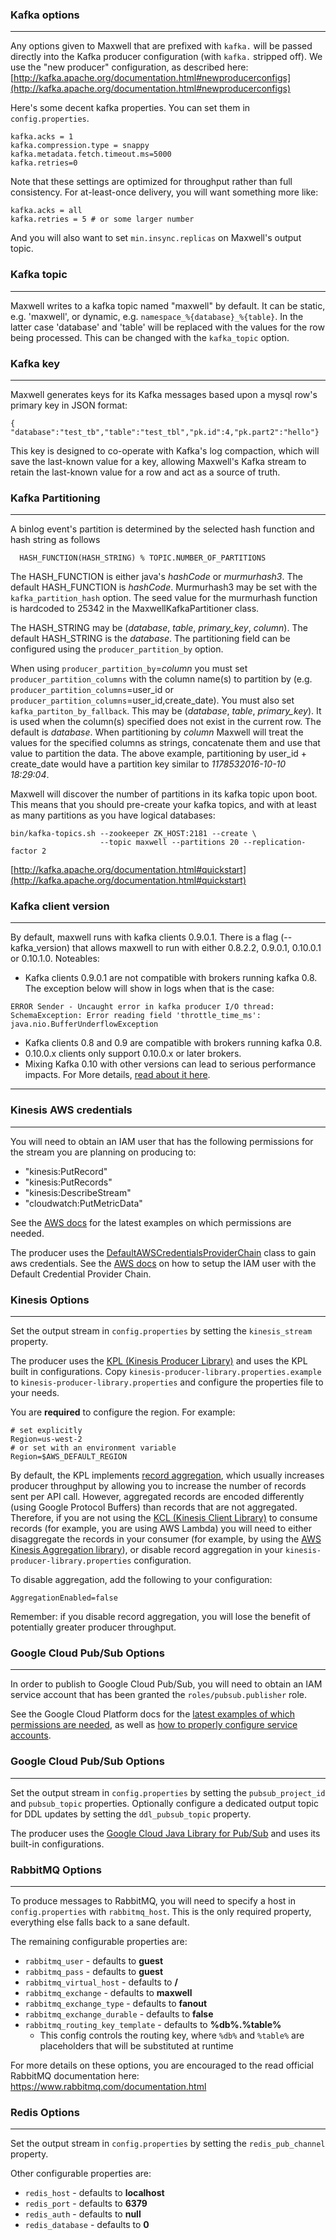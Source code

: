 ### Kafka options
***
Any options given to Maxwell that are prefixed with `kafka.` will be passed directly into the Kafka producer configuration
(with `kafka.` stripped off).  We use the "new producer" configuration, as described here:
[http://kafka.apache.org/documentation.html#newproducerconfigs](http://kafka.apache.org/documentation.html#newproducerconfigs)

Here's some decent kafka properties. You can set them in `config.properties`.

```
kafka.acks = 1
kafka.compression.type = snappy
kafka.metadata.fetch.timeout.ms=5000
kafka.retries=0
```

Note that these settings are optimized for throughput rather than full
consistency.  For at-least-once delivery, you will want something more like:

```
kafka.acks = all
kafka.retries = 5 # or some larger number
```

And you will also want to set `min.insync.replicas` on Maxwell's output topic.


### Kafka topic
***
Maxwell writes to a kafka topic named "maxwell" by default. It can be static,
e.g. 'maxwell', or dynamic, e.g. `namespace_%{database}_%{table}`. In the
latter case 'database' and 'table' will be replaced with the values for the row
being processed. This can be changed with the `kafka_topic` option.

### Kafka key
***
Maxwell generates keys for its Kafka messages based upon a mysql row's primary key in JSON format:

```
{ "database":"test_tb","table":"test_tbl","pk.id":4,"pk.part2":"hello"}
```

This key is designed to co-operate with Kafka's log compaction, which will save the last-known
value for a key, allowing Maxwell's Kafka stream to retain the last-known value for a row and act
as a source of truth.

### Kafka Partitioning
***
A binlog event's partition is determined by the selected hash function and hash string as follows

```
  HASH_FUNCTION(HASH_STRING) % TOPIC.NUMBER_OF_PARTITIONS
```

The HASH_FUNCTION is either java's _hashCode_ or _murmurhash3_. The default
HASH_FUNCTION is _hashCode_. Murmurhash3 may be set with the
`kafka_partition_hash` option. The seed value for the murmurhash function is
hardcoded to 25342 in the MaxwellKafkaPartitioner class.

The HASH_STRING may be (_database_, _table_, _primary_key_, _column_).  The
default HASH_STRING is the _database_. The partitioning field can be configured
using the `producer_partition_by` option.

When using `producer_partition_by`=_column_ you must set
`producer_partition_columns` with the column name(s) to partition by (e.g.
`producer_partition_columns`=user_id or
`producer_partition_columns`=user_id,create_date). You must also set
`kafka_partiton_by_fallback`. This may be (_database_, _table_, _primary_key_).
It is used when the column(s) specified does not exist in the current row. The
default is _database_.  When partitioning by _column_ Maxwell will treat the
values for the specified columns as strings, concatenate them and use that
value to partition the data. The above example, partitioning by user_id +
create_date would have a partition key similar to _1178532016-10-10 18:29:04_.

Maxwell will discover the number of partitions in its kafka topic upon boot.  This means that you should pre-create your kafka topics,
and with at least as many partitions as you have logical databases:

```
bin/kafka-topics.sh --zookeeper ZK_HOST:2181 --create \
                    --topic maxwell --partitions 20 --replication-factor 2
```


[http://kafka.apache.org/documentation.html#quickstart](http://kafka.apache.org/documentation.html#quickstart)


### Kafka client version
***
By default, maxwell runs with kafka clients 0.9.0.1. There is a flag (--kafka_version) that allows maxwell to run with either 0.8.2.2, 0.9.0.1, 0.10.0.1 or 0.10.1.0.
Noteables:
- Kafka clients 0.9.0.1 are not compatible with brokers running kafka 0.8. The exception below will show in logs when that is the case:

```
ERROR Sender - Uncaught error in kafka producer I/O thread:
SchemaException: Error reading field 'throttle_time_ms': java.nio.BufferUnderflowException
```

- Kafka clients 0.8 and 0.9 are compatible with brokers running kafka 0.8.
- 0.10.0.x clients only support 0.10.0.x or later brokers.
- Mixing Kafka 0.10 with other versions can lead to serious performance impacts.
  For More details, [read about it here](http://kafka.apache.org/0100/documentation.html#upgrade_10_performance_impact).

***

### Kinesis AWS credentials
***
You will need to obtain an IAM user that has the following permissions for the stream you are planning on producing to:

- "kinesis:PutRecord"
- "kinesis:PutRecords"
- "kinesis:DescribeStream"
- "cloudwatch:PutMetricData"

See the [AWS docs](http://docs.aws.amazon.com/streams/latest/dev/controlling-access.html#kinesis-using-iam-examples) for the latest examples on which permissions are needed.


The producer uses the [DefaultAWSCredentialsProviderChain](http://docs.aws.amazon.com/AWSJavaSDK/latest/javadoc/com/amazonaws/auth/DefaultAWSCredentialsProviderChain.html) class to gain aws credentials.
See the [AWS docs](http://docs.aws.amazon.com/sdk-for-java/v1/developer-guide/credentials.html) on how to setup the IAM user with the Default Credential Provider Chain.

### Kinesis Options
***
Set the output stream in `config.properties` by setting the `kinesis_stream` property.

The producer uses the [KPL (Kinesis Producer Library)](http://docs.aws.amazon.com/streams/latest/dev/developing-producers-with-kpl.html) and uses the KPL built in configurations.
Copy `kinesis-producer-library.properties.example` to `kinesis-producer-library.properties` and configure the properties file to your needs.

You are **required** to configure the region. For example:

```
# set explicitly
Region=us-west-2
# or set with an environment variable
Region=$AWS_DEFAULT_REGION
```

By default, the KPL implements [record aggregation](http://docs.aws.amazon.com/streams/latest/dev/kinesis-kpl-concepts.html#w2ab1c12b7b7c19c11), which usually increases producer throughput by allowing you to increase the number of records sent per API call. However, aggregated records are encoded differently (using Google Protocol Buffers) than records that are not aggregated. Therefore, if you are not using the [KCL (Kinesis Client Library)](http://docs.aws.amazon.com/streams/latest/dev/developing-consumers-with-kcl.html) to consume records (for example, you are using AWS Lambda) you will need to either disaggregate the records in your consumer (for example, by using the [AWS Kinesis Aggregation library](https://github.com/awslabs/kinesis-aggregation)), or disable record aggregation in your `kinesis-producer-library.properties` configuration.

To disable aggregation, add the following to your configuration:

```
AggregationEnabled=false
```

Remember: if you disable record aggregation, you will lose the benefit of potentially greater producer throughput.

### Google Cloud Pub/Sub Options
***
In order to publish to Google Cloud Pub/Sub, you will need to obtain an IAM service account that has been granted the `roles/pubsub.publisher` role.

See the Google Cloud Platform docs for the [latest examples of which permissions are needed](https://cloud.google.com/pubsub/docs/access_control), as well as [how to properly configure service accounts](https://cloud.google.com/compute/docs/access/create-enable-service-accounts-for-instances).

### Google Cloud Pub/Sub Options
***
Set the output stream in `config.properties` by setting the `pubsub_project_id` and `pubsub_topic` properties. Optionally configure a dedicated output topic
for DDL updates by setting the `ddl_pubsub_topic` property.

The producer uses the [Google Cloud Java Library for Pub/Sub](https://github.com/GoogleCloudPlatform/google-cloud-java/tree/master/google-cloud-pubsub) and uses its built-in configurations.

### RabbitMQ Options
***
To produce messages to RabbitMQ, you will need to specify a host in `config.properties` with `rabbitmq_host`. This is the only required property, everything else falls back to a sane default.

The remaining configurable properties are:
- `rabbitmq_user` - defaults to **guest**
- `rabbitmq_pass` - defaults to **guest**
- `rabbitmq_virtual_host` - defaults to **/**
- `rabbitmq_exchange` - defaults to **maxwell**
- `rabbitmq_exchange_type` - defaults to **fanout**
- `rabbitmq_exchange_durable` - defaults to **false**
- `rabbitmq_routing_key_template` - defaults to **%db%.%table%**
    - This config controls the routing key, where `%db%` and `%table%` are placeholders that will be substituted at runtime

For more details on these options, you are encouraged to the read official RabbitMQ documentation here: https://www.rabbitmq.com/documentation.html

### Redis Options
***
Set the output stream in `config.properties` by setting the `redis_pub_channel` property.

Other configurable properties are:

- `redis_host` - defaults to **localhost**
- `redis_port` - defaults to **6379**
- `redis_auth` - defaults to **null**
- `redis_database` - defaults to **0**
